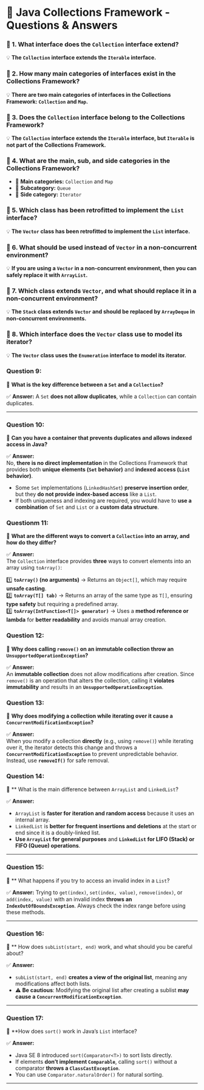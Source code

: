 # 📝 Java Collections Framework - Questions & Answers  

### 🔹 1. What interface does the `Collection` interface extend?  
💡 **The `Collection` interface extends the `Iterable` interface.**  

### 🔹 2. How many main categories of interfaces exist in the Collections Framework?  
💡 **There are two main categories of interfaces in the Collections Framework: `Collection` and `Map`.**  

### 🔹 3. Does the `Collection` interface belong to the Collections Framework?  
💡 **The `Collection` interface extends the `Iterable` interface, but `Iterable` is not part of the Collections Framework.**  

### 🔹 4. What are the main, sub, and side categories in the Collections Framework?  
- 🔹 **Main categories:** `Collection` and `Map`  
- 🔹 **Subcategory:** `Queue`  
- 🔹 **Side category:** `Iterator`  

### 🔹 5. Which class has been retrofitted to implement the `List` interface?  
💡 **The `Vector` class has been retrofitted to implement the `List` interface.**  

### 🔹 6. What should be used instead of `Vector` in a non-concurrent environment?  
💡 **If you are using a `Vector` in a non-concurrent environment, then you can safely replace it with `ArrayList`.**  

### 🔹 7. Which class extends `Vector`, and what should replace it in a non-concurrent environment?  
💡 **The `Stack` class extends `Vector` and should be replaced by `ArrayDeque` in non-concurrent environments.**  

### 🔹 8. Which interface does the `Vector` class use to model its iterator?  
💡 **The `Vector` class uses the `Enumeration` interface to model its iterator.** 

### **Question 9:**  
🔹 **What is the key difference between a `Set` and a `Collection`?**  

✅ **Answer:** A `Set` **does not allow duplicates**, while a `Collection` can contain duplicates.  

---

### **Question 10:**  
🔹 **Can you have a container that prevents duplicates and allows indexed access in Java?**  

✅ **Answer:**  
No, **there is no direct implementation** in the Collections Framework that provides both **unique elements (`Set` behavior)** and **indexed access (`List` behavior)**.  
- Some `Set` implementations (`LinkedHashSet`) **preserve insertion order**, but they **do not provide index-based access** like a `List`.  
- If both uniqueness and indexing are required, you would have to **use a combination** of `Set` and `List` or a **custom data structure**.

### **Questionm 11:**  
🔹 **What are the different ways to convert a `Collection` into an array, and how do they differ?**  

✅ **Answer:**  
The `Collection` interface provides **three** ways to convert elements into an array using `toArray()`:  

1️⃣ **`toArray()` (no arguments)** → Returns an `Object[]`, which may require **unsafe casting**.  
2️⃣ **`toArray(T[] tab)`** → Returns an array of the same type as `T[]`, ensuring **type safety** but requiring a predefined array.  
3️⃣ **`toArray(IntFunction<T[]> generator)`** → Uses a **method reference or lambda** for **better readability** and avoids manual array creation.

### **Question 12:**  
🔹 **Why does calling `remove()` on an immutable collection throw an `UnsupportedOperationException`?**  

✅ **Answer:**  
An **immutable collection** does not allow modifications after creation. Since `remove()` is an operation that alters the collection, calling it **violates immutability** and results in an **`UnsupportedOperationException`**.

### **Question 13:**  
🔹 **Why does modifying a collection while iterating over it cause a `ConcurrentModificationException`?**  

✅ **Answer:**  
When you modify a collection **directly** (e.g., using `remove()`) while iterating over it, the iterator detects this change and throws a **`ConcurrentModificationException`** to prevent unpredictable behavior. Instead, use **`removeIf()`** for safe removal.

### **Question 14:** 
🔹 ** What is the main difference between `ArrayList` and `LinkedList`?  

✅ **Answer:**  
- `ArrayList` is **faster for iteration and random access** because it uses an internal array.  
- `LinkedList` is **better for frequent insertions and deletions** at the start or end since it is a doubly-linked list.  
- **Use `ArrayList` for general purposes** and **`LinkedList` for LIFO (Stack) or FIFO (Queue) operations**.  

---

### **Question 15:** 
🔹 ** What happens if you try to access an invalid index in a `List`?  

✅ **Answer:** Trying to `get(index)`, `set(index, value)`, `remove(index)`, or `add(index, value)` with an invalid index **throws an `IndexOutOfBoundsException`**. Always check the index range before using these methods.  

---

### **Question 16:** 
🔹 ** How does `subList(start, end)` work, and what should you be careful about?  

✅ **Answer:**  
- `subList(start, end)` **creates a view of the original list**, meaning any modifications affect both lists.  
- ⚠️ **Be cautious**: Modifying the original list after creating a sublist **may cause a `ConcurrentModificationException`**.  

---

### **Question 17:** 
🔹 **How does `sort()` work in Java’s `List` interface?  

✅ **Answer:**  
- Java SE 8 introduced `sort(Comparator<T>)` to sort lists directly.  
- If elements **don’t implement `Comparable`**, calling `sort()` without a comparator **throws a `ClassCastException`**.  
- You can use `Comparator.naturalOrder()` for natural sorting.  

---


